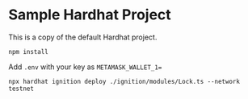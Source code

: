 # Sample Hardhat Project

This is a copy of the default Hardhat project.

`npm install`

Add `.env` with your key as `METAMASK_WALLET_1=`

```shell
npx hardhat ignition deploy ./ignition/modules/Lock.ts --network testnet
```
